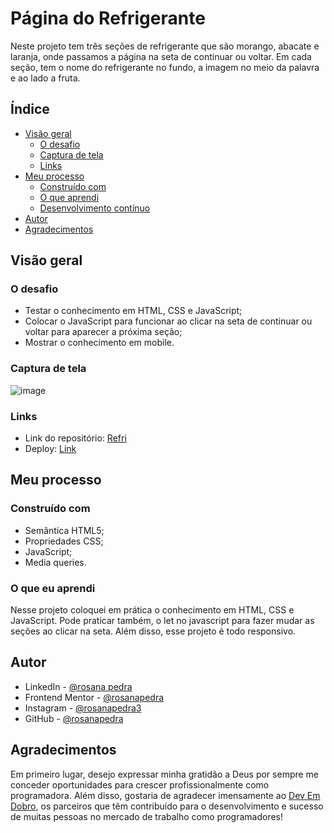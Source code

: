 # Página do Refrigerante

Neste projeto tem três seções de refrigerante que são morango, abacate e laranja, onde passamos a página na seta de continuar ou voltar. Em cada seção, tem o nome do refrigerante no fundo,
a imagem no meio da palavra e ao lado a fruta. 

## Índice

- [Visão geral](#visão-geral)
  - [O desafio](#o-desafio)
  - [Captura de tela](#captura-de-tela)
  - [Links](#links)
- [Meu processo](#meu-processo)
  - [Construído com](#construído-com)
  - [O que aprendi](#o-que-aprendi)
  - [Desenvolvimento contínuo](#desenvolvimento-contínuo)
- [Autor](#autor)
- [Agradecimentos](#agradecimentos)

## Visão geral

### O desafio

- Testar o conhecimento em HTML, CSS e JavaScript;
- Colocar o JavaScript para funcionar ao clicar na seta de continuar ou voltar para aparecer a próxima seção;
- Mostrar o conhecimento em mobile.

### Captura de tela

![image](https://github.com/user-attachments/assets/1d749378-9ea9-4a72-9c72-466c929c2a64)

### Links

- Link do repositório: [Refri](https://github.com/rosanapedra/refri-do-dev.git)
- Deploy: [Link](https://rosanapedra.github.io/refri-do-dev/)

## Meu processo

### Construído com

- Semântica HTML5;
- Propriedades CSS;
- JavaScript;
- Media queries.

### O que eu aprendi

Nesse projeto coloquei em prática o conhecimento em HTML, CSS e JavaScript. Pode praticar também, o let no javascript para fazer mudar as seções ao clicar na seta. Além disso, esse projeto é todo responsivo. 

## Autor

- LinkedIn - [@rosana pedra](https://www.linkedin.com/in/rosana-pedra-a9b87b2b9/)
- Frontend Mentor - [@rosanapedra](https://www.frontendmentor.io/profile/rosanapedra)
- Instagram - [@rosanapedra3](https://www.instagram.com/rosanapedra3/)
- GitHub - [@rosanapedra](https://github.com/rosanapedra)

## Agradecimentos

Em primeiro lugar, desejo expressar minha gratidão a Deus por sempre me conceder oportunidades para crescer profissionalmente como programadora. Além disso, gostaria de agradecer imensamente ao [Dev Em Dobro](https://www.instagram.com/devemdobro/), os parceiros que têm contribuído para o desenvolvimento e sucesso de muitas pessoas no mercado de trabalho como programadores!
